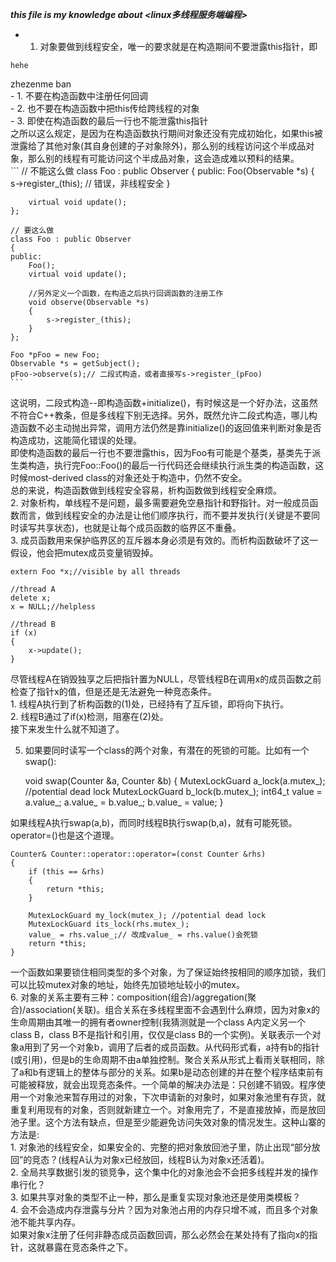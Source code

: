 ___this file is my knowledge about <linux多线程服务端编程>___


- 1. 对象要做到线程安全，唯一的要求就是在构造期间不要泄露this指针，即   

```
hehe
```    
zhezenme ban    
    - 1. 不要在构造函数中注册任何回调   
    - 2. 也不要在构造函数中把this传给跨线程的对象   
    - 3. 即使在构造函数的最后一行也不能泄露this指针    
之所以这么规定，是因为在构造函数执行期间对象还没有完成初始化，如果this被泄露给了其他对象(其自身创建的子对象除外)，那么别的线程访问这个半成品对象，那么别的线程有可能访问这个半成品对象，这会造成难以预料的结果。   
    ```
	// 不能这么做
	class Foo : public Observer
	{
	public:
	    Foo(Observable *s)
	    {
	        s->register_(this); // 错误，非线程安全
	    }
	
	    virtual void update();
	};
	
	// 要这么做
	class Foo : public Observer
	{
	public:
	    Foo();
	    virtual void update();
	
	    //另外定义一个函数，在构造之后执行回调函数的注册工作
	    void observe(Observable *s)
	    {
	        s->register_(this);
	    }
	};
	
	Foo *pFoo = new Foo;
	Observable *s = getSubject();
	pFoo->observe(s);// 二段式构造，或者直接写s->register_(pFoo)
    ```

这说明，二段式构造--即构造函数+initialize()，有时候这是一个好办法，这虽然不符合C++教条，但是多线程下别无选择。另外，既然允许二段式构造，哪儿构造函数不必主动抛出异常，调用方法仍然是靠initialize()的返回值来判断对象是否构造成功，这能简化错误的处理。   
即使构造函数的最后一行也不要泄露this，因为Foo有可能是个基类，基类先于派生类构造，执行完Foo::Foo()的最后一行代码还会继续执行派生类的构造函数，这时候most-derived class的对象还处于构造中，仍然不安全。    
总的来说，构造函数做到线程安全容易，析构函数做到线程安全麻烦。    
2. 对象析构，单线程不是问题，最多需要避免空悬指针和野指针。对一般成员函数而言，做到线程安全的办法是让他们顺序执行，而不要并发执行(关键是不要同时读写共享状态)，也就是让每个成员函数的临界区不重叠。   
3. 成员函数用来保护临界区的互斥器本身必须是有效的。而析构函数破坏了这一假设，他会把mutex成员变量销毁掉。      
<!--此时A/B两个线程都能看到Foo对象x，线程A即将销毁x，而线程B正准备调用`x->update()`。   -->
```
extern Foo *x;//visible by all threads

//thread A
delete x;
x = NULL;//helpless

//thread B
if (x)
{
    x->update();
}
```
尽管线程A在销毁独享之后把指针置为NULL，尽管线程B在调用x的成员函数之前检查了指针x的值，但是还是无法避免一种竞态条件。     
    1. 线程A执行到了析构函数的(1)处，已经持有了互斥锁，即将向下执行。   
    2. 线程B通过了if(x)检测，阻塞在(2)处。    
接下来发生什么就不知道了。   

5. 如果要同时读写一个class的两个对象，有潜在的死锁的可能。比如有一个swap():   

	void swap(Counter &a, Counter &b)
	{
	    MutexLockGuard a_lock(a.mutex_); //potential dead lock
	    MutexLockGuard b_lock(b.mutex_);
	    int64_t value = a.value_;
	    a.value_ = b.value_;
	    b.value_ = value;
	}

如果线程A执行swap(a,b)，而同时线程B执行swap(b,a)，就有可能死锁。operator=()也是这个道理。    

	Counter& Counter::operator::operator=(const Counter &rhs)
	{
	    if (this == &rhs)
	    {
	        return *this;
	    }
	
	    MutexLockGuard my_lock(mutex_); //potential dead lock
	    MutexLockGuard its_lock(rhs.mutex_);
	    value_ = rhs.value_;// 改成value_ = rhs.value()会死锁
	    return *this;
	}

一个函数如果要锁住相同类型的多个对象，为了保证始终按相同的顺序加锁，我们可以比较mutex对象的地址，始终先加锁地址较小的mutex。     
6. 对象的关系主要有三种：composition(组合)/aggregation(聚合)/association(关联)。组合关系在多线程里面不会遇到什么麻烦，因为对象x的生命周期由其唯一的拥有者owner控制(我猜测就是一个class A内定义另一个class B，class B不是指针和引用，仅仅是class B的一个实例)。关联表示一个对象a用到了另一个对象b，调用了后者的成员函数。从代码形式看，a持有b的指针(或引用)，但是b的生命周期不由a单独控制。聚合关系从形式上看雨关联相同，除了a和b有逻辑上的整体与部分的关系。如果b是动态创建的并在整个程序结束前有可能被释放，就会出现竞态条件。一个简单的解决办法是：只创建不销毁。程序使用一个对象池来暂存用过的对象，下次申请新的对象时，如果对象池里有存货，就重复利用现有的对象，否则就新建立一个。对象用完了，不是直接放掉，而是放回池子里。这个方法有缺点，但是至少能避免访问失效对象的情况发生。这种山寨的方法是:   
    1. 对象池的线程安全，如果安全的、完整的把对象放回池子里，防止出现“部分放回”的竞态？(线程A认为对象x已经放回，线程B认为对象x还活着)。   
    2. 全局共享数据引发的锁竞争，这个集中化的对象池会不会把多线程并发的操作串行化？   
    3. 如果共享对象的类型不止一种，那么是重复实现对象池还是使用类模板？   
    4. 会不会造成内存泄露与分片？因为对象池占用的内存只增不减，而且多个对象池不能共享内存。    
如果对象x注册了任何非静态成员函数回调，那么必然会在某处持有了指向x的指针，这就暴露在竞态条件之下。    
